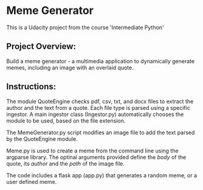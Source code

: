 # Meme Generator

This is a Udacity project from the course 'Intermediate Python'

## Project Overview:
Build a meme generator - a multimedia application to dynamically generate memes, including an image with an overlaid quote.

## Instructions:
The module QuoteEngine checks pdf, csv, txt, and docx files to extract the author and the text from a quote. Each file type is parsed using a specific ingestor. A main ingestor class (Ingestor.py) automatically chooses the module to be used, based on the file extension.

The MemeGenerator.py script modifies an image file to add the text parsed by the QuoteEngine module.

Meme.py is used to create a meme from the command line using the argparse library. The optinal arguments provided define the _body_ of the quote, its _author_ and the _path_ of the image file.

The code includes a flask app (app.py) that generates a random meme, or a user defined meme.



